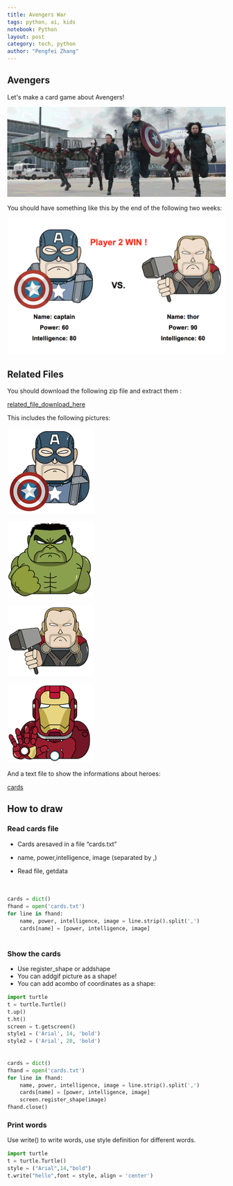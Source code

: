 ```yaml
---
title: Avengers War 
tags: python, ai, kids
notebook: Python
layout: post
category: tech, python
author: "Pengfei Zhang"
---
```


## Avengers

Let's make a card game about Avengers!

![inner_war](https://github.com/ZionPF/python_class/blob/master/avengers/war.gif?raw=true)



You should have something like this by the end of the following two weeks:



![result](https://github.com/ZionPF/python_class/blob/master/avengers/images/result.png?raw=true)







## Related Files

You should download the following zip file and extract them :



[related_file_download_here](https://github.com/ZionPF/python_class/raw/master/avengers/avengers.zip)



This includes the following pictures:



![captain](https://github.com/ZionPF/python_class/blob/master/avengers/captain.gif?raw=true)

![hulk](https://github.com/ZionPF/python_class/blob/master/avengers/hulk.gif?raw=true)

![thor](https://github.com/ZionPF/python_class/blob/master/avengers/thor.gif?raw=true)

![ironman](https://github.com/ZionPF/python_class/blob/master/avengers/ironman.gif?raw=true)



And a text file to show the informations about heroes:

[cards](https://github.com/ZionPF/python_class/blob/master/avengers/cards.txt)

## How to draw



### Read cards file



* Cards aresaved in a file “cards.txt”

* name, power,intelligence, image (separated by ,)

* Read file, getdata

```python


cards = dict()
fhand = open('cards.txt')
for line in fhand:
    name, power, intelligence, image = line.strip().split(',')
    cards[name] = [power, intelligence, image]
    
```



### Show the cards


* Use register_shape or addshape 
* You can addgif picture as a shape!
* You can add acombo of coordinates as a shape: 

```python
import turtle
t = turtle.Turtle()
t.up()
t.ht()
screen = t.getscreen()
style1 = ('Arial', 14, 'bold')
style2 = ('Arial', 20, 'bold')


cards = dict()
fhand = open('cards.txt')
for line in fhand:
    name, power, intelligence, image = line.strip().split(',')
    cards[name] = [power, intelligence, image]
    screen.register_shape(image)
fhand.close()
```

### Print words

Use write() to write words, use style definition for different words.

```python
import turtle
t = turtle.Turtle()
style = ("Arial",14,"bold")
t.write("hello",font = style, align = 'center')
```